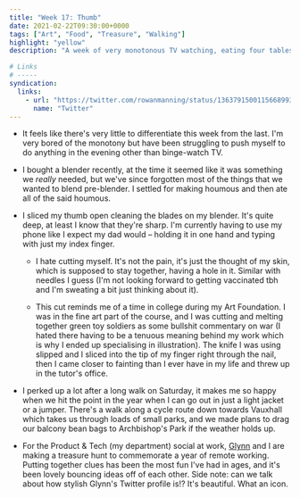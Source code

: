 ```yaml
---
title: "Week 17: Thumb"
date: 2021-02-22T09:30:00+0000
tags: ["Art", "Food", "Treasure", "Walking"]
highlight: "yellow"
description: "A week of very monotonous TV watching, eating four tablespoons of olive oil in one sitting, and having to type like an old person."

# Links
# -----
syndication:
  links:
    - url: "https://twitter.com/rowanmanning/status/1363791500115668993"
      name: "Twitter"
---
```


  * It feels like there's very little to differentiate this week from the last. I'm very bored of the monotony but have been struggling to push myself to do anything in the evening other than binge-watch TV.

  * I bought a blender recently, at the time it seemed like it was something we _really_ needed, but we've since forgotten most of the things that we wanted to blend pre-blender. I settled for making houmous and then ate all of the said houmous.

  * I sliced my thumb open cleaning the blades on my blender. It's quite deep, at least I know that they're sharp. I'm currently having to use my phone like I expect my dad would – holding it in one hand and typing with just my index finger.

    * I hate cutting myself. It's not the pain, it's just the thought of my skin, which is supposed to stay together, having a hole in it. Similar with needles I guess (I'm not looking forward to getting vaccinated tbh and I'm sweating a bit just thinking about it).
  
    * This cut reminds me of a time in college during my Art Foundation. I was in the fine art part of the course, and I was cutting and melting together green toy soldiers as some bullshit commentary on war (I hated there having to be a tenuous meaning behind my work which is why I ended up specialising in illustration). The knife I was using slipped and I sliced into the tip of my finger right through the nail, then I came closer to fainting than I ever have in my life and threw up in the tutor's office.

  * I perked up a lot after a long walk on Saturday, it makes me so happy when we hit the point in the year when I can go out in just a light jacket or a jumper. There's a walk along a cycle route down towards Vauxhall which takes us through loads of small parks, and we made plans to drag our balcony bean bags to Archbishop's Park if the weather holds up.

  * For the Product & Tech (my department) social at work, [Glynn](https://twitter.com/glynnphillips) and I are making a treasure hunt to commemorate a year of remote working. Putting together clues has been the most fun I've had in ages, and it's been lovely bouncing ideas off of each other. Side note: can we talk about how stylish Glynn's Twitter profile is!? It's beautiful. What an icon.
